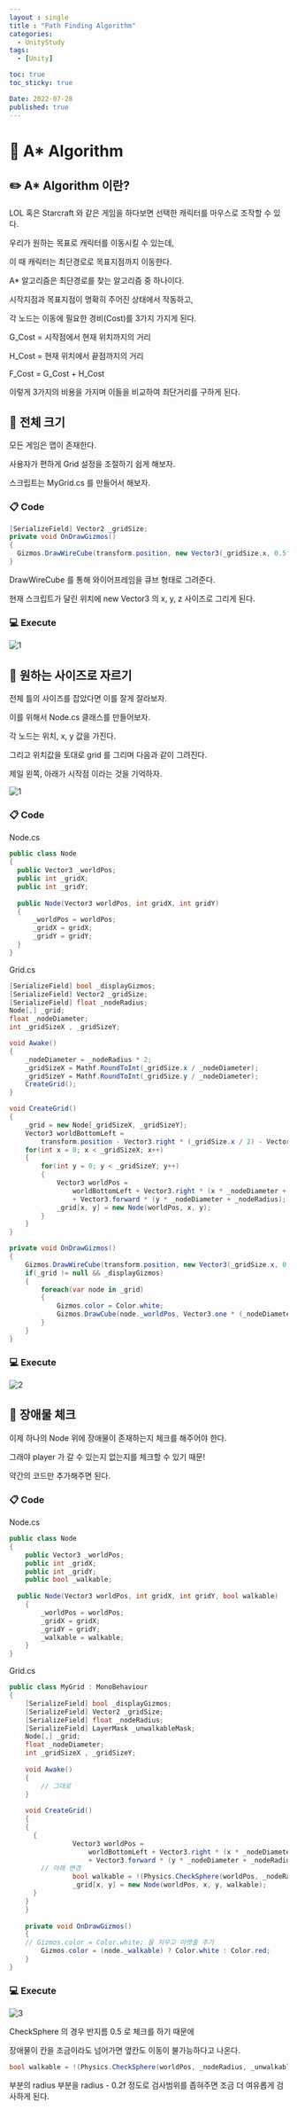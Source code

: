```yaml
---
layout : single
title : "Path Finding Algorithm"
categories:
  - UnityStudy
tags:
  - [Unity]

toc: true
toc_sticky: true

Date: 2022-07-28
published: true
---
```


# 📌 A* Algorithm

## ✏️ A* Algorithm 이란?
LOL 혹은 Starcraft 와 같은 게임을 하다보면 선택한 캐릭터를 마우스로 조작할 수 있다.

우리가 원하는 목표로 캐릭터를 이동시킬 수 있는데,

이 때 캐릭터는 최단경로로 목표지점까지 이동한다.

A* 알고리즘은 최단경로를 찾는 알고리즘 중 하나이다.

시작지점과 목표지점이 명확히 주어진 상태에서 작동하고,

각 노드는 이동에 필요한 경비(Cost)를 3가지 가지게 된다.

G_Cost = 시작점에서 현재 위치까지의 거리

H_Cost = 현재 위치에서 끝점까지의 거리

F_Cost = G_Cost + H_Cost

이렇게 3가지의 비용을 가지며 이들을 비교하여 최단거리를 구하게 된다.

## 📝 전체 크기
모든 게임은 맵이 존재한다.

사용자가 편하게 Grid 설정을 조절하기 쉽게 해보자.

스크립트는 MyGrid.cs 를 만들어서 해보자.

### 📋 Code

```cs
[SerializeField] Vector2 _gridSize;
private void OnDrawGizmos()
{
  Gizmos.DrawWireCube(transform.position, new Vector3(_gridSize.x, 0.5f, _gridSize.y));
}
```

DrawWireCube 를 통해 와이어프레임을 큐브 형태로 그려준다.

현재 스크립트가 달린 위치에 new Vector3 의 x, y, z 사이즈로 그리게 된다.

### 💻 Execute

![1](https://user-images.githubusercontent.com/87271529/181204637-50368688-24de-4ac1-9223-5805df622237.gif)

## 📝 원하는 사이즈로 자르기
전체 틀의 사이즈를 잡았다면 이를 잘게 잘라보자.

이를 위해서 Node.cs 클래스를 만들어보자.

각 노드는 위치, x, y 값을 가진다.

그리고 위치값을 토대로 grid 를 그리며 다음과 같이 그려진다.

제일 왼쪽, 아래가 시작점 이라는 것을 기억하자.

![1](https://user-images.githubusercontent.com/87271529/181211821-e7a53703-d7aa-4e24-a56b-8fc4d021034d.png)

### 📋 Code

Node.cs
```cs
public class Node
{
  public Vector3 _worldPos;
  public int _gridX;
  public int _gridY;
	
  public Node(Vector3 worldPos, int gridX, int gridY)
  {
	  _worldPos = worldPos;
	  _gridX = gridX;
	  _gridY = gridY;
  }
}
```

Grid.cs
```cs
[SerializeField] bool _displayGizmos;
[SerializeField] Vector2 _gridSize;
[SerializeField] float _nodeRadius;
Node[,] _grid;
float _nodeDiameter;
int _gridSizeX , _gridSizeY;

void Awake()
{
	_nodeDiameter = _nodeRadius * 2;
	_gridSizeX = Mathf.RoundToInt(_gridSize.x / _nodeDiameter);
	_gridSizeY = Mathf.RoundToInt(_gridSize.y / _nodeDiameter);
	CreateGrid();
}

void CreateGrid()
{
	_grid = new Node[_gridSizeX, _gridSizeY];
	Vector3 worldBottomLeft = 
		transform.position - Vector3.right * (_gridSize.x / 2) - Vector3.forward * (_gridSize.y / 2);
	for(int x = 0; x < _gridSizeX; x++)
	{
		for(int y = 0; y < _gridSizeY; y++)
		{
			Vector3 worldPos = 
				worldBottomLeft + Vector3.right * (x * _nodeDiameter + _nodeRadius)
				+ Vector3.forward * (y * _nodeDiameter + _nodeRadius);
			_grid[x, y] = new Node(worldPos, x, y);
		}
	}
}

private void OnDrawGizmos()
{
	Gizmos.DrawWireCube(transform.position, new Vector3(_gridSize.x, 0.5f, _gridSize.y));
	if(_grid != null && _displayGizmos)
	{
		foreach(var node in _grid)
		{
			Gizmos.color = Color.white;
			Gizmos.DrawCube(node._worldPos, Vector3.one * (_nodeDiameter - 0.1f));
		}
	}
}
```

### 💻 Execute

![2](https://user-images.githubusercontent.com/87271529/181212155-2c0ce00b-5c9a-424c-9998-59ae3f7a1c43.gif)

## 📝 장애물 체크
이제 하나의 Node 위에 장애물이 존재하는지 체크를 해주어야 한다.

그래야 player 가 갈 수 있는지 없는지를 체크할 수 있기 때문!

약간의 코드만 추가해주면 된다.

### 📋 Code

Node.cs
```cs
public class Node
{
	public Vector3 _worldPos;
	public int _gridX;
	public int _gridY;
	public bool _walkable;
	
  public Node(Vector3 worldPos, int gridX, int gridY, bool walkable)
	{
		_worldPos = worldPos;
		_gridX = gridX;
		_gridY = gridY;
		_walkable = walkable;
	}
}
```

Grid.cs
```cs
public class MyGrid : MonoBehaviour
{
	[SerializeField] bool _displayGizmos;
	[SerializeField] Vector2 _gridSize;
	[SerializeField] float _nodeRadius;
	[SerializeField] LayerMask _unwalkableMask;
	Node[,] _grid;
	float _nodeDiameter;
	int _gridSizeX , _gridSizeY;
	
	void Awake()
	{
		// 그대로
	}
	
	void CreateGrid()
	{
    {
      {
				Vector3 worldPos = 
					worldBottomLeft + Vector3.right * (x * _nodeDiameter + _nodeRadius)
					+ Vector3.forward * (y * _nodeDiameter + _nodeRadius);
        // 아래 변경
				bool walkable = !(Physics.CheckSphere(worldPos, _nodeRadius, _unwalkableMask));
				_grid[x, y] = new Node(worldPos, x, y, walkable);
      }
    }
	}
	
	private void OnDrawGizmos()
	{
    // Gizmos.color = Color.white; 을 지우고 아랫줄 추가
		Gizmos.color = (node._walkable) ? Color.white : Color.red;
	}
}
```

### 💻 Execute

![3](https://user-images.githubusercontent.com/87271529/181285662-59bbd2b5-e286-4ff1-88bd-76ce516484ca.gif)

CheckSphere 의 경우 반지름 0.5 로 체크를 하기 때문에

장애물이 칸을 조금이라도 넘어가면 옆칸도 이동이 불가능하다고 나온다.

```cs
bool walkable = !(Physics.CheckSphere(worldPos, _nodeRadius, _unwalkableMask));
```
부분의 radius 부분을 radius - 0.2f 정도로 검사범위를 좁혀주면 조금 더 여유롭게 검사하게 된다.
